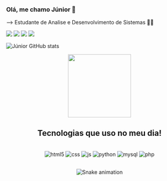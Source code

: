 ### Olá, me chamo Júnior 👋
--> Estudante de Analise e Desenvolvimento de Sistemas 👨‍💻

<a href="https://instagram.com/junioresttevao" target="_blank"><img src="https://img.shields.io/badge/-Instagram-%23E4405F?style=for-the-badge&logo=instagram&logoColor=white" target="_blank"></a>
<a href = "mailto:junioresttevao@gmail.com"><img src="https://img.shields.io/badge/-Gmail-%23333?style=for-the-badge&logo=gmail&logoColor=white" target="_blank"></a>
<a href = "https://wa.me/5583993897209"><img src="https://img.shields.io/badge/WhatsApp-25D366?style=for-the-badge&logo=whatsapp&logoColor=white" target="_blank"></a>
<a href="https://www.linkedin.com/in/júnior-estevão-b85313224" target="_blank"><img src="https://img.shields.io/badge/-LinkedIn-%230077B5?style=for-the-badge&logo=linkedin&logoColor=white" target="_blank"></a>
  


![Júnior GitHub stats](https://github-readme-stats.vercel.app/api?username=junioresttevao&show_icons=true&theme=dark&count_private=true)
<div align="center">
<img height="170em" src="https://github-readme-stats.vercel.app/api/top-langs/?username=junioresttevao&layout=compact&langs_count=7&theme=black"/>


## Tecnologias que uso no meu dia!

<div style="display: inline_block"><br/>
<div style="display: inline_block">
  <img align="center" alt="html5" src="https://img.shields.io/badge/HTML5-E34F26?style=for-the-badge&logo=html5&logoColor=white" />
  <img align="center" alt="css" src="https://img.shields.io/badge/CSS3-1572B6?style=for-the-badge&logo=css3&logoColor=white" />
  <img align="center" alt="js" src="https://img.shields.io/badge/JavaScript-F7DF1E?style=for-the-badge&logo=javascript&logoColor=black" />
  <img align="center" alt="python" src="https://img.shields.io/badge/Python-14354C?style=for-the-badge&logo=python&logoColor=white" />
  <img align="center" alt="mysql" src="https://img.shields.io/badge/MySQL-00000F?style=for-the-badge&logo=mysql&logoColor=white" />
    <img align="center" alt="php" src="https://img.shields.io/badge/PHP-777BB4?style=for-the-badge&logo=php&logoColor=white" />
</div><br/>

   ![Snake animation](https://github.com/junioresttevao/junioresttevao/blob/output/github-contribution-grid-snake.svg)
